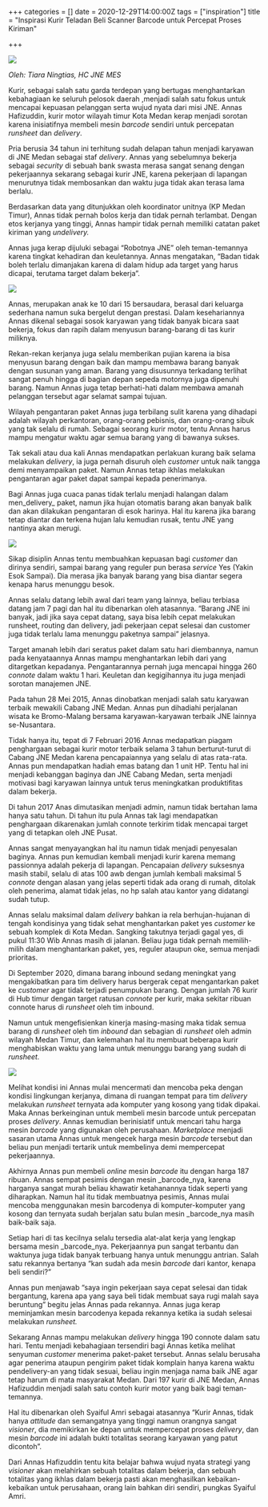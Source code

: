 +++
categories = []
date = 2020-12-29T14:00:00Z
tags = ["inspiration"]
title = "Inspirasi Kurir Teladan Beli Scanner Barcode untuk Percepat Proses Kiriman"

+++
  
![](/uploads/whatsapp-image-2020-12-23-at-09-01-41.jpeg)

_Oleh: Tiara Ningtias, HC JNE MES_ 

Kurir, sebagai salah satu garda terdepan yang bertugas menghantarkan kebahagiaan ke seluruh pelosok daerah ,menjadi salah satu fokus untuk mencapai kepuasan pelanggan serta wujud nyata dari misi JNE. Annas Hafizuddin, kurir motor wilayah timur Kota Medan kerap menjadi sorotan karena inisiatifnya membeli mesin _barcode_ sendiri untuk percepatan _runsheet_ dan _delivery_.

Pria berusia 34 tahun ini terhitung sudah delapan tahun menjadi karyawan di JNE Medan sebagai staf _delivery_. Annas yang sebelumnya bekerja sebagai _security_ di sebuah bank swasta merasa sangat senang dengan pekerjaannya sekarang sebagai kurir JNE, karena pekerjaan di lapangan menurutnya tidak membosankan dan waktu juga tidak akan terasa lama berlalu.

Berdasarkan data yang ditunjukkan oleh koordinator unitnya (KP Medan Timur), Annas tidak pernah bolos kerja dan tidak pernah terlambat. Dengan etos kerjanya yang tinggi, Annas hampir tidak pernah memiliki catatan paket kiriman yang _undelivery._

Annas juga kerap dijuluki sebagai “Robotnya JNE” oleh teman-temannya karena tingkat kehadiran dan keuletannya. Annas mengatakan, “Badan tidak boleh terlalu dimanjakan karena di dalam hidup ada target yang harus dicapai, terutama target dalam bekerja”.

![](/uploads/anas-1.jpeg)

Annas, merupakan anak ke 10 dari 15 bersaudara, berasal dari keluarga sederhana namun suka bergelut dengan prestasi. Dalam kesehariannya Annas dikenal sebagai sosok karyawan yang tidak banyak bicara saat bekerja, fokus dan rapih dalam menyusun barang-barang di tas kurir miliknya.

Rekan-rekan kerjanya juga selalu memberikan pujian karena ia bisa menyusun barang dengan baik dan mampu membawa barang banyak dengan susunan yang aman. Barang yang disusunnya terkadang terlihat sangat penuh hingga di bagian depan sepeda motornya juga dipenuhi barang. Namun Annas juga tetap berhati-hati dalam membawa amanah pelanggan tersebut agar selamat sampai tujuan.

Wilayah pengantaran paket Annas juga terbilang sulit karena yang dihadapi adalah wilayah perkantoran, orang-orang pebisnis, dan orang-orang sibuk yang tak selalu di rumah. Sebagai seorang kurir motor, tentu Annas harus mampu mengatur waktu agar semua barang yang di bawanya sukses.

Tak sekali atau dua kali Annas mendapatkan perlakuan kurang baik selama melakukan _delivery_, ia juga pernah disuruh oleh _customer_ untuk naik tangga demi menyampaikan paket. Namun Annas tetap ikhlas melakukan pengantaran agar paket dapat sampai kepada penerimanya.

Bagi Annas juga cuaca panas tidak terlalu menjadi halangan dalam men_delivery_ paket, namun jika hujan otomatis barang akan banyak balik dan akan dilakukan pengantaran di esok harinya. Hal itu karena jika barang tetap diantar dan terkena hujan lalu kemudian rusak, tentu JNE yang nantinya akan merugi.

![](/uploads/anas-2.jpeg)

Sikap disiplin Annas tentu membuahkan kepuasan bagi _customer_ dan dirinya sendiri, sampai barang yang reguler pun berasa _service_ Yes (Yakin Esok Sampai). Dia merasa jika banyak barang yang bisa diantar segera kenapa harus menunggu besok.

Annas selalu datang lebih awal dari team yang lainnya, beliau terbiasa datang jam 7 pagi dan hal itu dibenarkan oleh atasannya. “Barang JNE ini banyak, jadi jika saya cepat datang, saya bisa lebih cepat melakukan runsheet, routing dan delivery, jadi pekerjaan cepat selesai dan customer juga tidak terlalu lama menunggu paketnya sampai” jelasnya.

Target amanah lebih dari seratus paket dalam satu hari diembannya, namun pada kenyataannya Annas mampu menghantarkan lebih dari yang ditargetkan kepadanya. Pengantarannya pernah juga mencapai hingga 260 _connote_ dalam waktu 1 hari. Keuletan dan kegigihannya itu juga menjadi sorotan manajemen JNE.

Pada tahun 28 Mei 2015, Annas dinobatkan menjadi salah satu karyawan terbaik mewakili Cabang JNE Medan. Annas pun dihadiahi perjalanan wisata ke Bromo-Malang bersama karyawan-karyawan terbaik JNE lainnya se-Nusantara.

Tidak hanya itu, tepat di 7 Februari 2016 Annas medapatkan piagam penghargaan sebagai kurir motor terbaik selama 3 tahun berturut-turut di Cabang JNE Medan karena pencapaiannya yang selalu di atas rata-rata. Annas pun mendapatkan hadiah emas batang dan 1 unit HP. Tentu hal ini menjadi kebanggan baginya dan JNE Cabang Medan, serta menjadi motivasi bagi karyawan lainnya untuk terus meningkatkan produktifitas dalam bekerja.

Di tahun 2017 Anas dimutasikan menjadi admin, namun tidak bertahan lama hanya satu tahun. Di tahun itu pula Annas tak lagi mendapatkan penghargaan dikarenakan jumlah connote terkirim tidak mencapai target yang di tetapkan oleh JNE Pusat.

Annas sangat menyayangkan hal itu namun tidak menjadi penyesalan baginya. Annas pun kemudian kembali menjadi kurir karena memang passionnya adalah pekerja di lapangan. Pencapaian _delivery_ suksesnya masih stabil, selalu di atas 100 awb dengan jumlah kembali maksimal 5 _connote_ dengan alasan yang jelas seperti tidak ada orang di rumah, ditolak oleh penerima, alamat tidak jelas, no hp salah atau kantor yang didatangi sudah tutup.

Annas selalu maksimal dalam _delivery_ bahkan ia rela berhujan-hujanan di tengah kondisinya yang tidak sehat menghantarkan paket yes _customer_ ke sebuah komplek di Kota Medan. Sangking takutnya terjadi gagal yes, di pukul 11:30 Wib Annas masih di jalanan. Beliau juga tidak pernah memilih-milih dalam menghantarkan paket, yes, reguler ataupun oke, semua menjadi prioritas.

Di September 2020, dimana barang inbound sedang meningkat yang mengakibatkan para tim delivery harus bergerak cepat mengantarkan paket ke _customer_ agar tidak terjadi penumpukan barang. Dengan jumlah 76 kurir di Hub timur dengan target ratusan _connote_ per kurir, maka sekitar ribuan connote harus di _runsheet_ oleh tim inbound.

Namun untuk mengefisienkan kinerja masing-masing maka tidak semua barang di _runsheet_ oleh tim _inbound_ dan sebagian di _runsheet_ oleh admin wilayah Medan Timur, dan kelemahan hal itu membuat beberapa kurir menghabiskan waktu yang lama untuk menunggu barang yang sudah di _runsheet._

![](/uploads/whatsapp-image-2021-01-04-at-12-34-36-1.jpeg)

Melihat kondisi ini Annas mulai mencermati dan mencoba peka dengan kondisi lingkungan kerjanya, dimana di ruangan tempat para tim _delivery_ melakukan _runsheet_ ternyata ada komputer yang kosong yang tidak dipakai. Maka Annas berkeinginan untuk membeli mesin barcode untuk percepatan proses _delivery_. Annas kemudian berinisiatif untuk mencari tahu harga mesin _barcode_ yang digunakan oleh perusahaan. _Marketplace_ menjadi sasaran utama Annas untuk mengecek harga mesin _barcode_ tersebut dan beliau pun menjadi tertarik untuk membelinya demi mempercepat pekerjaannya.

Akhirnya Annas pun membeli _online_ mesin _barcode_ itu dengan harga 187 ribuan. Annas sempat pesimis dengan mesin _barcode_nya, karena harganya sangat murah beliau khawatir ketahanannya tidak seperti yang diharapkan. Namun hal itu tidak membuatnya pesimis, Annas mulai mencoba menggunakan mesin barcodenya di komputer-komputer yang kosong dan ternyata sudah berjalan satu bulan mesin _barcode_nya masih baik-baik saja.

Setiap hari di tas kecilnya selalu tersedia alat-alat kerja yang lengkap bersama mesin _barcode_nya. Pekerjaannya pun sangat terbantu dan waktunya juga tidak banyak terbuang hanya untuk menunggu antrian. Salah satu rekannya bertanya “kan sudah ada mesin _barcode_ dari kantor, kenapa beli sendiri?”

Annas pun menjawab “saya ingin pekerjaan saya cepat selesai dan tidak bergantung, karena apa yang saya beli tidak membuat saya rugi malah saya beruntung” begitu jelas Annas pada rekannya. Annas juga kerap meminjamkan mesin barcodenya kepada rekannya ketika ia sudah selesai melakukan _runsheet._

Sekarang Annas mampu melakukan _delivery_ hingga 190 connote dalam satu hari. Tentu menjadi kebahagiaan tersendiri bagi Annas ketika melihat senyuman _customer_ menerima paket-paket tersebut. Annas selalu berusaha agar penerima ataupun pengirim paket tidak komplain hanya karena waktu pendelivery-an yang tidak sesuai, beliau ingin menjaga nama baik JNE agar tetap harum di mata masyarakat Medan. Dari 197 kurir di JNE Medan, Annas Hafizuddin menjadi salah satu contoh kurir motor yang baik bagi teman-temannya.

Hal itu dibenarkan oleh Syaiful Amri sebagai atasannya “Kurir Annas, tidak hanya _attitude_ dan semangatnya yang tinggi namun orangnya sangat _visioner_, dia memikirkan ke depan untuk mempercepat proses _delivery_, dan mesin _barcode_ ini adalah bukti totalitas seorang karyawan yang patut dicontoh”.

Dari Annas Hafizuddin tentu kita belajar bahwa wujud nyata strategi yang _visioner_ akan melahirkan sebuah totalitas dalam bekerja, dan sebuah totalitas yang ikhlas dalam bekerja pasti akan menghasilkan kebaikan-kebaikan untuk perusahaan, orang lain bahkan diri sendiri, pungkas Syaiful Amri.